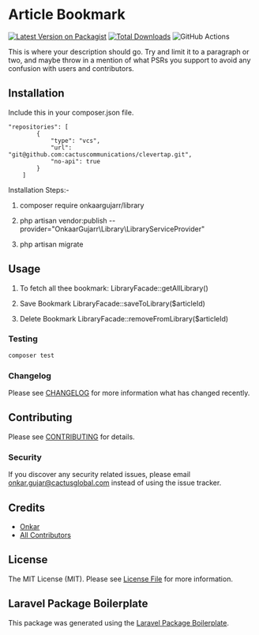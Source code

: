 # Article Bookmark

[![Latest Version on Packagist](https://img.shields.io/packagist/v/onkaargujarr/library.svg?style=flat-square)](https://packagist.org/packages/onkaargujarr/library)
[![Total Downloads](https://img.shields.io/packagist/dt/onkaargujarr/library.svg?style=flat-square)](https://packagist.org/packages/onkaargujarr/library)
![GitHub Actions](https://github.com/onkaargujarr/library/actions/workflows/main.yml/badge.svg)

This is where your description should go. Try and limit it to a paragraph or two, and maybe throw in a mention of what PSRs you support to avoid any confusion with users and contributors.

## Installation
Include this in your composer.json file.
```
"repositories": [
        {
            "type": "vcs",
            "url": "git@github.com:cactuscommunications/clevertap.git",
            "no-api": true
        }
    ]
```  
Installation Steps:-
1. composer require onkaargujarr/library

2. php artisan vendor:publish --provider="OnkaarGujarr\Library\LibraryServiceProvider"

3. php artisan migrate

## Usage

1.  To fetch all thee bookmark:
LibraryFacade::getAllLibrary()

2. Save Bookmark
LibraryFacade::saveToLibrary($articleId)

3. Delete Bookmark
LibraryFacade::removeFromLibrary($articleId)

### Testing

```bash
composer test
```

### Changelog

Please see [CHANGELOG](CHANGELOG.md) for more information what has changed recently.

## Contributing

Please see [CONTRIBUTING](CONTRIBUTING.md) for details.

### Security

If you discover any security related issues, please email onkar.gujar@cactusglobal.com instead of using the issue tracker.

## Credits

-   [Onkar](https://github.com/onkaargujarr)
-   [All Contributors](../../contributors)

## License

The MIT License (MIT). Please see [License File](LICENSE.md) for more information.

## Laravel Package Boilerplate

This package was generated using the [Laravel Package Boilerplate](https://laravelpackageboilerplate.com).
